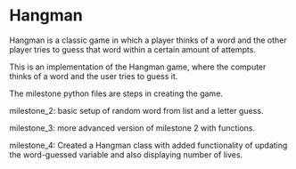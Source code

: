 # Hangman
Hangman is a classic game in which a player thinks of a word and the other player tries to guess that word within a certain amount of attempts.

This is an implementation of the Hangman game, where the computer thinks of a word and the user tries to guess it.

The milestone python files are steps in creating the game.

milestone_2: basic setup of random word from list and a letter guess.

milestone_3: more advanced version of milestone 2 with functions.

milestone_4: Created a Hangman class with added functionality of updating the word-guessed variable and also displaying number of lives. 
